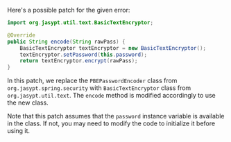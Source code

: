 Here's a possible patch for the given error:

```java
import org.jasypt.util.text.BasicTextEncryptor;

@Override
public String encode(String rawPass) {
    BasicTextEncryptor textEncryptor = new BasicTextEncryptor();
    textEncryptor.setPassword(this.password);
    return textEncryptor.encrypt(rawPass);
}
```

In this patch, we replace the `PBEPasswordEncoder` class from `org.jasypt.spring.security` with `BasicTextEncryptor` class from `org.jasypt.util.text`. The `encode` method is modified accordingly to use the new class.

Note that this patch assumes that the `password` instance variable is available in the class. If not, you may need to modify the code to initialize it before using it.